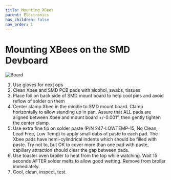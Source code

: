 ```yaml
---
title: Mounting XBees
parent: Electronics
has_children: false
nav_order: 1
---
```



# Mounting XBees on the SMD Devboard


![Board](https://raw.githubusercontent.com/670Mustangs/minibots/master/images/smdxbee.png)



1. Use gloves for next ops
2. Clean Xbee and SMD PCB pads with alcohol, swabs, tissues
3. Place foil on back side of SMD mount board to help cool pins and avoid reflow of solder on them
4. Center clamp Xbee in the middle to SMD mount board. Clamp horizontally to allow standing up in pan. Assure that ALL pads are aligned between Xbee and mount board +/-0.001”, then gently tighten the center clamp.
5. Use extra fine tip on solder paste (P/N 247-LOWTEMP-15, No Clean, Lead Free, Low Temp) to apply small dabs of paste to each pad. The Xbee pads have hemi-cylindrical indents which should be filled with paste. Try not to, but OK to cover more than one pad with paste, capillary attraction should clear the gap between pads.
6. Use toaster oven broiler to heat from the top while watching. Wait 15 seconds AFTER solder melts to allow good wetting. Remove from broiler immediately.
7. Cool, clean, inspect, test.
